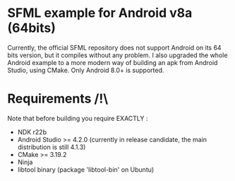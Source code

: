 # SFML example for Android v8a (64bits)

Currently, the official SFML repository does not support Android on its 64 bits version, but it compiles without any problem.
I also upgraded the whole Android example to a more modern way of building an apk from Android Studio, using CMake.
Only Android 8.0+ is supported.

# Requirements /!\

Note that before building you require EXACTLY :
 - NDK r22b
 - Android Studio >= 4.2.0 (currently in release candidate, the main distribution is still 4.1.3)
 - CMake >= 3.19.2
 - Ninja
 - libtool binary (package 'libtool-bin' on Ubuntu)
